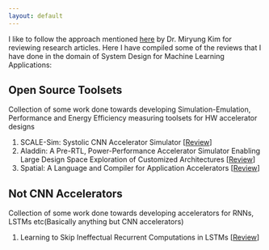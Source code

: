 ```yaml
---
layout: default
---
```


I like to follow the approach mentioned [here](http://web.cs.ucla.edu/~miryung/teaching/EE382V-Fall2010/review.html) by Dr. Miryung Kim for reviewing research articles. Here I have compiled some of the reviews that I have done in the domain of System Design for Machine Learning Applications:

## Open Source Toolsets
Collection of some work done towards developing Simulation-Emulation, Performance and Energy Efficiency measuring toolsets for HW accelerator designs

1. SCALE-Sim: Systolic CNN	Accelerator Simulator [[Review](/Blog/papers/open_source_tools/2019-07-18-Tools-Scale-Sim.html)]
2. Aladdin: A Pre-RTL, Power-Performance Accelerator Simulator Enabling Large Design Space Exploration of Customized Architectures [[Review](/Blog/papers/open_source_tools/2019-07-23-Tools-Aladdin.html)]
3. Spatial: A Language and Compiler for Application Accelerators [[Review](/Blog/papers/open_source_tools/2019-07-26-Lang-Spatial.html)]

## Not CNN Accelerators
Collection of some work done towards developing accelerators for RNNs, LSTMs etc(Basically anything but CNN accelerators)

1. Learning to Skip Ineffectual Recurrent Computations in LSTMs [[Review](/Blog/papers/Not_CNN_Accelerators/2019-09-16-NotCNN-LSTM-WarrenGross.html)]

